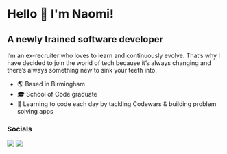 # Hello 👋 I'm Naomi!

## A newly trained software developer

I’m an ex-recruiter who loves to learn and continuously evolve. That’s why I have decided to join the world of tech because it’s always changing and there’s always something new to sink your teeth into.  

- 🌎 Based in Birmingham 
- 🎓 School of Code graduate 
- 🧠 Learning to code each day by tackling Codewars & building problem solving apps 

### Socials 
[<img src="images/linkedin_logo.jpg">](https://www.linkedin.com/in/naomi-uwamungu-291333168/)
[<img src="img/linkedin logo.png">](https://twitter.com/naomiudev)
